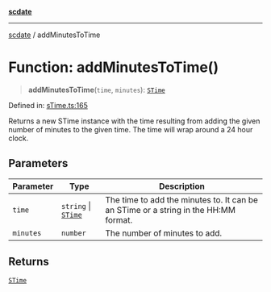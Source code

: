 [**scdate**](../README.md)

---

[scdate](../README.md) / addMinutesToTime

# Function: addMinutesToTime()

> **addMinutesToTime**(`time`, `minutes`): [`STime`](../classes/STime.md)

Defined in: [sTime.ts:165](https://github.com/ericvera/scdate/blob/main/src/sTime.ts#L165)

Returns a new STime instance with the time resulting from adding the given
number of minutes to the given time. The time will wrap around a 24 hour
clock.

## Parameters

| Parameter | Type                                       | Description                                                                         |
| --------- | ------------------------------------------ | ----------------------------------------------------------------------------------- |
| `time`    | `string` \| [`STime`](../classes/STime.md) | The time to add the minutes to. It can be an STime or a string in the HH:MM format. |
| `minutes` | `number`                                   | The number of minutes to add.                                                       |

## Returns

[`STime`](../classes/STime.md)
